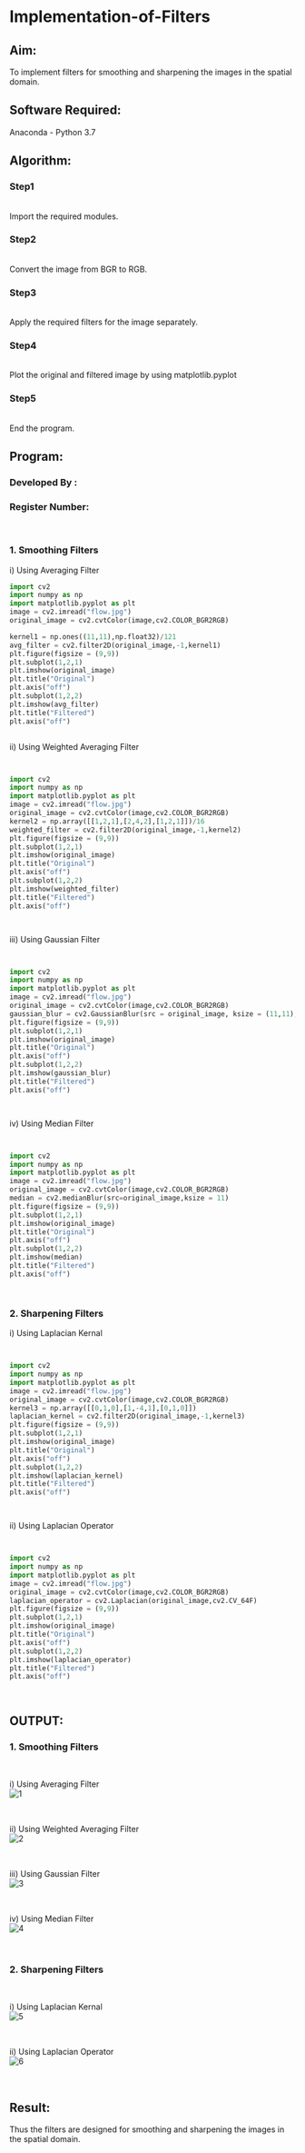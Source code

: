 # Implementation-of-Filters
## Aim:
To implement filters for smoothing and sharpening the images in the spatial domain.

## Software Required:
Anaconda - Python 3.7

## Algorithm:
### Step1
</br>
Import the required modules.

</br> 

### Step2
</br>
Convert the image from BGR to RGB.

</br> 

### Step3
</br>
Apply the required filters for the image separately.

</br> 

### Step4
</br>
Plot the original and filtered image by using matplotlib.pyplot

</br> 

### Step5
</br>
End the program.

</br> 

## Program:
### Developed By   :
### Register Number:
</br>

### 1. Smoothing Filters

i) Using Averaging Filter
```Python
import cv2
import numpy as np
import matplotlib.pyplot as plt
image = cv2.imread("flow.jpg")
original_image = cv2.cvtColor(image,cv2.COLOR_BGR2RGB)

kernel1 = np.ones((11,11),np.float32)/121
avg_filter = cv2.filter2D(original_image,-1,kernel1)
plt.figure(figsize = (9,9))
plt.subplot(1,2,1)
plt.imshow(original_image)
plt.title("Original")
plt.axis("off")
plt.subplot(1,2,2)
plt.imshow(avg_filter)
plt.title("Filtered")
plt.axis("off")



```
ii) Using Weighted Averaging Filter
```Python


import cv2
import numpy as np
import matplotlib.pyplot as plt
image = cv2.imread("flow.jpg")
original_image = cv2.cvtColor(image,cv2.COLOR_BGR2RGB)
kernel2 = np.array([[1,2,1],[2,4,2],[1,2,1]])/16
weighted_filter = cv2.filter2D(original_image,-1,kernel2)
plt.figure(figsize = (9,9))
plt.subplot(1,2,1)
plt.imshow(original_image)
plt.title("Original")
plt.axis("off")
plt.subplot(1,2,2)
plt.imshow(weighted_filter)
plt.title("Filtered")
plt.axis("off")




```
iii) Using Gaussian Filter
```Python


import cv2
import numpy as np
import matplotlib.pyplot as plt
image = cv2.imread("flow.jpg")
original_image = cv2.cvtColor(image,cv2.COLOR_BGR2RGB)
gaussian_blur = cv2.GaussianBlur(src = original_image, ksize = (11,11), sigmaX=0, sigmaY=0)
plt.figure(figsize = (9,9))
plt.subplot(1,2,1)
plt.imshow(original_image)
plt.title("Original")
plt.axis("off")
plt.subplot(1,2,2)
plt.imshow(gaussian_blur)
plt.title("Filtered")
plt.axis("off")




```

iv) Using Median Filter
```Python


import cv2
import numpy as np
import matplotlib.pyplot as plt
image = cv2.imread("flow.jpg")
original_image = cv2.cvtColor(image,cv2.COLOR_BGR2RGB)
median = cv2.medianBlur(src=original_image,ksize = 11)
plt.figure(figsize = (9,9))
plt.subplot(1,2,1)
plt.imshow(original_image)
plt.title("Original")
plt.axis("off")
plt.subplot(1,2,2)
plt.imshow(median)
plt.title("Filtered")
plt.axis("off")




```

### 2. Sharpening Filters
i) Using Laplacian Kernal
```Python


import cv2
import numpy as np
import matplotlib.pyplot as plt
image = cv2.imread("flow.jpg")
original_image = cv2.cvtColor(image,cv2.COLOR_BGR2RGB)
kernel3 = np.array([[0,1,0],[1,-4,1],[0,1,0]])
laplacian_kernel = cv2.filter2D(original_image,-1,kernel3)
plt.figure(figsize = (9,9))
plt.subplot(1,2,1)
plt.imshow(original_image)
plt.title("Original")
plt.axis("off")
plt.subplot(1,2,2)
plt.imshow(laplacian_kernel)
plt.title("Filtered")
plt.axis("off")




```
ii) Using Laplacian Operator
```Python


import cv2
import numpy as np
import matplotlib.pyplot as plt
image = cv2.imread("flow.jpg")
original_image = cv2.cvtColor(image,cv2.COLOR_BGR2RGB)
laplacian_operator = cv2.Laplacian(original_image,cv2.CV_64F)
plt.figure(figsize = (9,9))
plt.subplot(1,2,1)
plt.imshow(original_image)
plt.title("Original")
plt.axis("off")
plt.subplot(1,2,2)
plt.imshow(laplacian_operator)
plt.title("Filtered")
plt.axis("off")




```

## OUTPUT:
### 1. Smoothing Filters
</br>

i) Using Averaging Filter
</br>
![1](https://user-images.githubusercontent.com/94154679/170519023-32655f18-1a18-475c-afa5-e410b76aaa0b.png)

</br>


ii) Using Weighted Averaging Filter
</br>
![2](https://user-images.githubusercontent.com/94154679/170519089-639c423f-d898-41c0-8874-7733aa562e42.png)

</br>


iii) Using Gaussian Filter
</br>
![3](https://user-images.githubusercontent.com/94154679/170519156-2fc114af-6fdf-45dd-8a56-4ae7ded43163.png)

</br>


iv) Using Median Filter
</br>
![4](https://user-images.githubusercontent.com/94154679/170519189-41d85311-b819-4e92-ac9d-9ca5159a3cbd.png)

</br>


### 2. Sharpening Filters
</br>

i) Using Laplacian Kernal
</br>
![5](https://user-images.githubusercontent.com/94154679/170519228-d0871e62-2001-4966-8c06-80cc95374d5c.png)

</br>


ii) Using Laplacian Operator
</br>
![6](https://user-images.githubusercontent.com/94154679/170519315-b49d2190-c6f1-43d2-969a-46ba011e12e3.png)

</br>


## Result:
Thus the filters are designed for smoothing and sharpening the images in the spatial domain.
